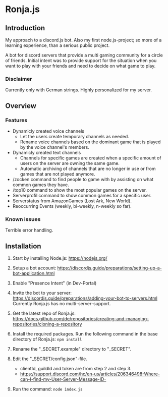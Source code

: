 # Ronja.js

## Introduction

My approach to a discord.js bot. Also my first node.js-project; so more
of a learning experience, than a serious public project.

A bot for discord servers that provide a multi gaming community for a circle of
friends. Initial intent was to provide support for the situation when you want
to play with your friends and need to decide on what game to play.

### Disclaimer

Currently only with German strings. Highly personalized for my server.

## Overview

### Features

- Dynamicly created voice channels
  - Let the users create temporary channels as needed.
  - Rename voice channels based on the dominant game that is played by
    the voice channel's members.
- Dynamicly created text channels
  - Channels for specific games are created when a specific amount of
    users on the server are owning the same game.
  - Automatic archiving of channels that are no longer in use
    or from games that are not played anymore.
- /zocken command to find people to game with by assisting on what common
  games they have.
- /top10 command to show the most popular games on the server.
- Serverprofil command to show common games for a specific user.
- Serverstatus from AmazonGames (Lost Ark, New World).
- Reoccurring Events (weekly, bi-weekly, n-weekly so far).

### Known issues

Terrible error handling.

## Installation

1. Start by installing Node.js:
   https://nodejs.org/

2. Setup a bot account:
   https://discordjs.guide/preparations/setting-up-a-bot-application.html

3. Enable "Presence Intent" (in Dev-Portal)

3. Invite the bot to your server:
   https://discordjs.guide/preparations/adding-your-bot-to-servers.html
   Currently Ronja.js has no multi-server-support.

4. Get the latest repo of Ronja.js:
   https://docs.github.com/de/repositories/creating-and-managing-repositories/cloning-a-repository

5. Install the required packages. Run the following command in the base directory of Ronja.js:
   `npm install`

6. Rename the "_SECRET.example" directory to "_SECRET".

7. Edit the "_SECRET/config.json"-file.
   - clientId, guildId and token are from step 2 and step 3.
   - https://support.discord.com/hc/en-us/articles/206346498-Where-can-I-find-my-User-Server-Message-ID-

8. Run the command:
   `node index.js`
 
<!-- https://docs.github.com/en/get-started/writing-on-github/getting-started-with-writing-and-formatting-on-github/basic-writing-and-formatting-syntax -->
